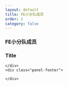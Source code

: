 ```yaml
---
layout: default
title: FE小分队成员
order: 2
category: false
---
```


### FE小分队成员

<div class="panel panel-default">
    <div class="panel-heading">
        <h3 class="panel-title">Title</h3>
    </div>
    <div class="panel-body">

    </div>
    <div class="panel-footer">

    </div>
</div>
